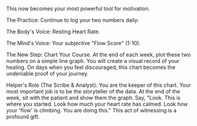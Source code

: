 This now becomes your most powerful tool for motivation.

The Practice: Continue to log your two numbers daily:

The Body's Voice: Resting Heart Rate.

The Mind's Voice: Your subjective "Flow Score" (1-10).

The New Step: Chart Your Course. At the end of each week, plot these two numbers on a simple line graph. You will create a visual record of your healing. On days when you feel discouraged, this chart becomes the undeniable proof of your journey.

Helper's Role (The Scribe & Analyst): You are the keeper of this chart. Your most important job is to be the storyteller of the data. At the end of the week, sit with the patient and show them the graph. Say, "Look. This is where you started. Look how much your heart rate has calmed. Look how your 'flow' is climbing. You are doing this." This act of witnessing is a profound gift.